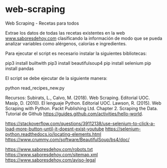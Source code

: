# web-scraping
Web Scraping - Recetas para todos

Extrae los datos de todas las recetas existentes en la web www.saboresdehoy.com clasificando la información de modo que se pueda analizar variables como alérgenos, calorías e ingredientes.

Para ejecutar el script es necesario instalar la siguientes bibliotecas:

pip3 install builtwith
pip3 install beautifulsoup4
pip install selenium
pip install pandas

El script se debe ejecutar de la siguiente manera:

python read_recipes_new.py

Recursos:
Subirats, L., Calvo, M. (2018). Web Scraping. Editorial UOC.
Masip, D. (2010). El lenguaje Python. Editorial UOC.
Lawson, R. (2015). Web Scraping with Python. Packt Publishing Ltd. Chapter 2. Scraping the Data.
Tutorial de Github https://guides.github.com/activities/hello-world.

https://stackoverflow.com/questions/39112138/use-selenium-to-click-a-load-more-button-until-it-doesnt-exist-youtube
https://selenium-python.readthedocs.io/locating-elements.html
https://www.crummy.com/software/BeautifulSoup/bs4/doc/

https://www.saboresdehoy.com/robots.txt
https://www.saboresdehoy.com/sitemap.xml
https://www.saboresdehoy.com/aviso-legal
